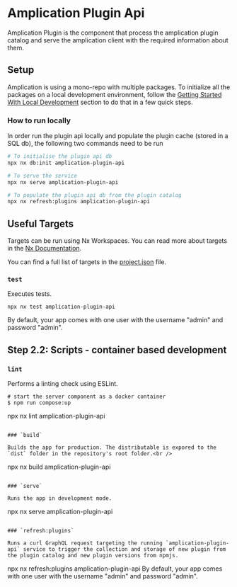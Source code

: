 # Amplication Plugin Api

Amplication Plugin is the component that process the amplication plugin catalog and serve the amplication client with the required information about them.

## Setup

Amplication is using a mono-repo with multiple packages. To initialize all the packages on a local development environment, follow the [Getting Started With Local Development](/README.md#getting-started-with-local-development) section to do that in a few quick steps.

### How to run locally

In order run the plugin api locally and populate the plugin cache (stored in a SQL db), the following two commands need to be run

```sh
# To initialise the plugin api db
npx nx db:init amplication-plugin-api

# To serve the service
npx nx serve amplication-plugin-api

# To populate the plugin api db from the plugin catalog
npx nx refresh:plugins amplication-plugin-api
```

## Useful Targets

Targets can be run using Nx Workspaces. You can read more about targets in the [Nx Documentation](https://nx.dev/reference/project-configuration).

You can find a full list of targets in the [project.json](/Users/arielweinberger/Development/amplication/amplication/packages/amplication-plugin-api/project.json) file.

### `test`

Executes tests.

```
npx nx test amplication-plugin-api
```
By default, your app comes with one user with the username "admin" and password "admin".

## Step 2.2: Scripts - container based development
### `lint`

Performs a linting check using ESLint.

```shell
# start the server component as a docker container
$ npm run compose:up
```
npx nx lint amplication-plugin-api
```

### `build`

Builds the app for production. The distributable is expored to the `dist` folder in the repository's root folder.<br />

```
npx nx build amplication-plugin-api
```

### `serve`

Runs the app in development mode.

```
npx nx serve amplication-plugin-api
```

### `refresh:plugins`

Runs a curl GraphQL request targeting the running `amplication-plugin-api` service to trigger the collection and storage of new plugin from the plugin catalog and new plugin versions from npmjs. 

```
npx nx refresh:plugins amplication-plugin-api
By default, your app comes with one user with the username "admin" and password "admin".
```
